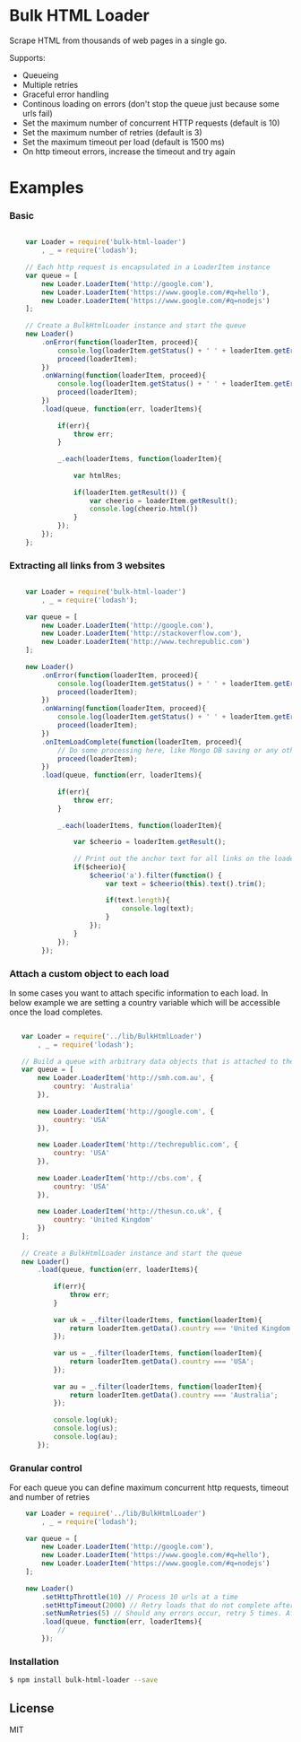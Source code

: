 # Bulk HTML Loader

Scrape HTML from thousands of web pages in a single go.

Supports:

  - Queueing
  - Multiple retries
  - Graceful error handling
  - Continous loading on errors (don't stop the queue just because some urls fail) 
  - Set the maximum number of concurrent HTTP requests (default is 10)
  - Set the maximum number of retries (default is 3)
  - Set the maximum timeout per load (default is 1500 ms)
  - On http timeout errors, increase the timeout and try again
  
# Examples

### Basic

```js

    var Loader = require('bulk-html-loader')
        , _ = require('lodash');
        
    // Each http request is encapsulated in a LoaderItem instance
    var queue = [
        new Loader.LoaderItem('http://google.com'),
        new Loader.LoaderItem('https://www.google.com/#q=hello'),
        new Loader.LoaderItem('https://www.google.com/#q=nodejs')
    ];
    
    // Create a BulkHtmlLoader instance and start the queue
    new Loader()
        .onError(function(loaderItem, proceed){
            console.log(loaderItem.getStatus() + ' ' + loaderItem.getError().code + ' ' + loaderItem.getError().errno + ' ' + loaderItem.getUrl());
            proceed(loaderItem);
        })
        .onWarning(function(loaderItem, proceed){
            console.log(loaderItem.getStatus() + ' ' + loaderItem.getError().code + ' ' + loaderItem.getError().errno + ' ' + loaderItem.getUrl());
            proceed(loaderItem);
        })
        .load(queue, function(err, loaderItems){
    
            if(err){
                throw err;
            }
    
            _.each(loaderItems, function(loaderItem){
    
                var htmlRes;
    
                if(loaderItem.getResult()) {
                    var cheerio = loaderItem.getResult();
                    console.log(cheerio.html())
                }
            });
        });
    };
```

### Extracting all links from 3 websites

```js

    var Loader = require('bulk-html-loader')
        , _ = require('lodash');
    
    var queue = [
        new Loader.LoaderItem('http://google.com'),
        new Loader.LoaderItem('http://stackoverflow.com'),
        new Loader.LoaderItem('http://www.techrepublic.com')
    ];
    
    new Loader()
        .onError(function(loaderItem, proceed){
            console.log(loaderItem.getStatus() + ' ' + loaderItem.getError().code + ' ' + loaderItem.getError().errno + ' ' + loaderItem.getUrl());
            proceed(loaderItem);
        })
        .onWarning(function(loaderItem, proceed){
            console.log(loaderItem.getStatus() + ' ' + loaderItem.getError().code + ' ' + loaderItem.getError().errno + ' ' + loaderItem.getUrl());
            proceed(loaderItem);
        })
        .onItemLoadComplete(function(loaderItem, proceed){
            // Do some processing here, like Mongo DB saving or any other async task
            proceed(loaderItem);
        })
        .load(queue, function(err, loaderItems){
    
            if(err){
                throw err;
            }
    
            _.each(loaderItems, function(loaderItem){
    
                var $cheerio = loaderItem.getResult();
                
                // Print out the anchor text for all links on the loaded page
                if($cheerio){
                    $cheerio('a').filter(function() {
                        var text = $cheerio(this).text().trim();
    
                        if(text.length){
                            console.log(text);
                        }
                    });
                }
            });
        });
```

### Attach a custom object to each load

In some cases you want to attach specific information to each load.
In below example we are setting a country variable which will be accessible once the load completes.

```js

   var Loader = require('../lib/BulkHtmlLoader')
       , _ = require('lodash');
   
   // Build a queue with arbitrary data objects that is attached to the LoaderItem
   var queue = [
       new Loader.LoaderItem('http://smh.com.au', {
           country: 'Australia'
       }),
   
       new Loader.LoaderItem('http://google.com', {
           country: 'USA'
       }),
   
       new Loader.LoaderItem('http://techrepublic.com', {
           country: 'USA'
       }),
   
       new Loader.LoaderItem('http://cbs.com', {
           country: 'USA'
       }),
   
       new Loader.LoaderItem('http://thesun.co.uk', {
           country: 'United Kingdom'
       })
   ];
   
   // Create a BulkHtmlLoader instance and start the queue
   new Loader()
       .load(queue, function(err, loaderItems){
   
           if(err){
               throw err;
           }
   
           var uk = _.filter(loaderItems, function(loaderItem){
               return loaderItem.getData().country === 'United Kingdom';
           });
   
           var us = _.filter(loaderItems, function(loaderItem){
               return loaderItem.getData().country === 'USA';
           });
   
           var au = _.filter(loaderItems, function(loaderItem){
               return loaderItem.getData().country === 'Australia';
           });
   
           console.log(uk);
           console.log(us);
           console.log(au);
       });

```

### Granular control

For each queue you can define maximum concurrent http requests, timeout and number of retries

```js
    var Loader = require('../lib/BulkHtmlLoader')
        , _ = require('lodash');
    
    var queue = [
        new Loader.LoaderItem('http://google.com'),
        new Loader.LoaderItem('https://www.google.com/#q=hello'),
        new Loader.LoaderItem('https://www.google.com/#q=nodejs')
    ];
    
    new Loader()
        .setHttpThrottle(10) // Process 10 urls at a time
        .setHttpTimeout(2000) // Retry loads that do not complete after 2 seconds
        .setNumRetries(5) // Should any errors occur, retry 5 times. After this the load is flagged as error and will not have a result
        .load(queue, function(err, loaderItems){
            //   
        });

```

### Installation

```sh
$ npm install bulk-html-loader --save
```

License
----

MIT
